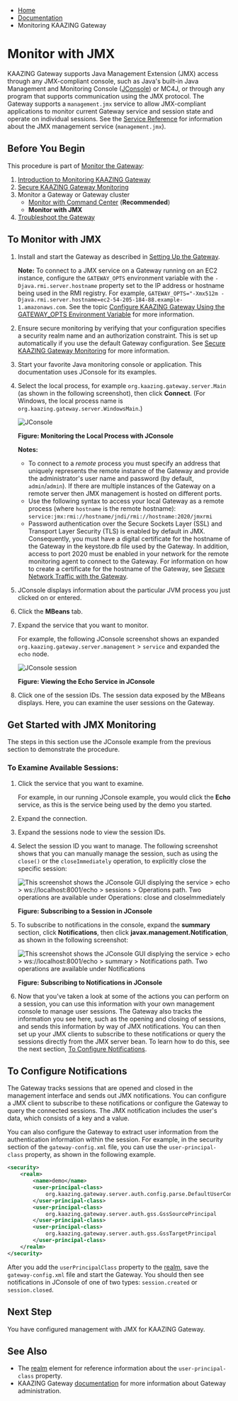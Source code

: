 -   [Home](../../index.md)
-   [Documentation](../index.md)
-   Monitoring KAAZING Gateway

Monitor with JMX
===============================================================

KAAZING Gateway supports Java Management Extension (JMX) access through any JMX-compliant console, such as Java's built-in Java Management and Monitoring Console ([JConsole](http://docs.oracle.com/javase/7/docs/technotes/guides/management/jconsole.html "Using JConsole - Java SE Monitoring and Management Guide")) or MC4J, or through any program that supports communication using the JMX protocol. The Gateway supports a `management.jmx` service to allow JMX-compliant applications to monitor current Gateway service and session state and operate on individual sessions. See the [Service Reference](../admin-reference/r_configure_gateway_service.md) for information about the JMX management service (`management.jmx`).

Before You Begin
----------------

This procedure is part of [Monitor the Gateway](o_monitor.md):

1. [Introduction to Monitoring KAAZING Gateway](o_monitor.md#introduction-to-monitoring-kaazing-gateway)
2. [Secure KAAZING Gateway Monitoring](p_monitor_configure_secure.md)
3. Monitor a Gateway or Gateway cluster
    -   [Monitor with Command Center](p_monitor_cc.md) (**Recommended**)
    -   **Monitor with JMX**
4. [Troubleshoot the Gateway](../troubleshooting/o_troubleshoot.md)

To Monitor with JMX
-------------------

1.  Install and start the Gateway as described in [Setting Up the Gateway](../about/setup-guide.md). 

    **Note:** To connect to a JMX service on a Gateway running on an EC2 instance, configure the `GATEWAY_OPTS` environment variable with the `-Djava.rmi.server.hostname` property set to the IP address or hostname being used in the RMI registry. For example, `GATEWAY_OPTS="-Xmx512m -Djava.rmi.server.hostname=ec2-54-205-184-88.example-1.amazonaws.com`. See the topic [Configure KAAZING Gateway Using the GATEWAY\_OPTS Environment Variable](../admin-reference/p_configure_gateway_opts.md) for more information.
	
2.  Ensure secure monitoring by verifying that your configuration specifies a security realm name and an authorization constraint. This is set up automatically if you use the default Gateway configuration. See [Secure KAAZING Gateway Monitoring](p_monitor_configure_secure.md) for more information.
3.  Start your favorite Java monitoring console or application. This documentation uses JConsole for its examples.
4.  Select the local process, for example `org.kaazing.gateway.server.Main` (as shown in the following screenshot), then click **Connect**. (For Windows, the local process name is `org.kaazing.gateway.server.WindowsMain`.)

    ![JConsole](../images/jconsole-mgt-bean.png)

    **Figure: Monitoring the Local Process with JConsole**

    **Notes:**

    -   To connect to a *remote* process you must specify an address that uniquely represents the remote instance of the Gateway and provide the administrator's user name and password (by default, `admin`/`admin`). If there are multiple instances of the Gateway on a remote server then JMX management is hosted on different ports.
    -   Use the following syntax to access your local Gateway as a remote process (where `hostname` is the remote hostname): `service:jmx:rmi://hostname/jndi/rmi://hostname:2020/jmxrmi`
    -   Password authentication over the Secure Sockets Layer (SSL) and Transport Layer Security (TLS) is enabled by default in JMX. Consequently, you must have a digital certificate for the hostname of the Gateway in the keystore.db file used by the Gateway. In addition, access to port 2020 must be enabled in your network for the remote monitoring agent to connect to the Gateway. For information on how to create a certificate for the hostname of the Gateway, see [Secure Network Traffic with the Gateway](../security/o_tls.md).

5.  JConsole displays information about the particular JVM process you just clicked on or entered.
6.  Click the **MBeans** tab.
7.  Expand the service that you want to monitor.

    For example, the following JConsole screenshot shows an expanded `org.kaazing.gateway.server.management` \> `service` and expanded the `echo` node.

    ![JConsole session](../images/jconsole-session.png)

    **Figure: Viewing the Echo Service in JConsole**

8.  Click one of the session IDs. The session data exposed by the MBeans displays. Here, you can examine the user sessions on the Gateway.

Get Started with JMX Monitoring
--------------------------------------------------------------

The steps in this section use the JConsole example from the previous section to demonstrate the procedure.

### To Examine Available Sessions:

1.  Click the service that you want to examine.

    For example, in our running JConsole example, you would click the **Echo** service, as this is the service being used by the demo you started.

2.  Expand the connection.
3.  Expand the sessions node to view the session IDs.
4.  Select the session ID you want to manage. The following screenshot shows that you can manually manage the session, such as using the `close()` or the `closeImmediately` operation, to explicitly close the specific session:

    ![This screenshot shows the JConsole GUI displying the service \> echo \> ws://localhost:8001/echo \> sessions \> Operations path. Two operations are available under Operations: close and closeImmediately](../images/jconsole-session-id.png)

    **Figure: Subscribing to a Session in JConsole**

5.  To subscribe to notifications in the console, expand the **summary** section, click **Notifications**, then click **javax.management.Notification**, as shown in the following screenshot:

    ![This screenshot shows the JConsole GUI displying the service \> echo \> ws://localhost:8001/echo \> summary \> Notifications path. Two operations are available under Notifications](../images/jconsole-session-subscribe.png)

    **Figure: Subscribing to Notifications in JConsole**

6.  Now that you've taken a look at some of the actions you can perform on a session, you can use this information with your own management console to manage user sessions. The Gateway also tracks the information you see here, such as the opening and closing of sessions, and sends this information by way of JMX notifications. You can then set up your JMX clients to subscribe to these notifications or query the sessions directly from the JMX server bean. To learn how to do this, see the next section, [To Configure Notifications](#managing_sessions_notif).

To Configure Notifications
------------------------------------------------------------------------

The Gateway tracks sessions that are opened and closed in the management interface and sends out JMX notifications. You can configure a JMX client to subscribe to these notifications or configure the Gateway to query the connected sessions. The JMX notification includes the user's data, which consists of a key and a value.

You can also configure the Gateway to extract user information from the authentication information within the session. For example, in the security section of the `gateway-config.xml` file, you can use the `user-principal-class` property, as shown in the following example.

``` xml
<security>
    <realm>
        <name>demo</name>
        <user-principal-class>
            org.kaazing.gateway.server.auth.config.parse.DefaultUserConfig
        </user-principal-class>
        <user-principal-class>
            org.kaazing.gateway.server.auth.gss.GssSourcePrincipal
        </user-principal-class>
        <user-principal-class>
            org.kaazing.gateway.server.auth.gss.GssTargetPrincipal
        </user-principal-class>
    </realm>
</security>
```

After you add the `userPrincipalClass` property to the [realm](../admin-reference/r_configure_gateway_security.md#realm), save the `gateway-config.xml` file and start the Gateway. You should then see notifications in JConsole of one of two types: `session.created` or `session.closed`.

Next Step
---------

You have configured management with JMX for KAAZING Gateway.

See Also
--------

-   The [realm](../admin-reference/r_configure_gateway_security.md#realm) element for reference information about the `user-principal-class` property.
-   KAAZING Gateway [documentation](../index.md) for more information about Gateway administration.